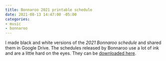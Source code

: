```yaml
---
title: Bonnaroo 2021 printable schedule
date: 2021-08-13 14:47:00 -05:00
categories:
- music
- bonnaroo
---
```


I made black and white versions of the *2021 Bonnaroo schedule* and shared them in Google Drive. The schedules released by Bonnaroo use a lot of ink and are a little hard on the eyes. They can be [downloaded here](https://drive.google.com/drive/folders/1I9oyEa2U8p9JQoqNI82J5lAOkbUC2x8Y?usp=sharing).